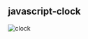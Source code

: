 
## javascript-clock 

![clock](https://user-images.githubusercontent.com/73403359/141675509-662a8dac-3aab-44ae-830b-75bb83d4685d.png)
